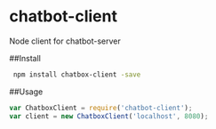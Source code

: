 # chatbot-client
Node client for chatbot-server

##Install

```bash
 npm install chatbox-client -save
```

##Usage

```javascript
var ChatboxClient = require('chatbot-client');
var client = new ChatboxClient('localhost', 8080);
```
